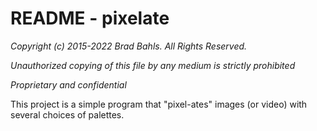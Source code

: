 # README - pixelate

*Copyright (c) 2015-2022 Brad Bahls.  All Rights Reserved.*

*Unauthorized copying of this file by any medium is strictly prohibited*

*Proprietary and confidential*


This project is a simple program that "pixel-ates" images (or video) with several choices of palettes. 


